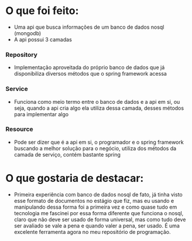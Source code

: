 # O que foi feito:

- Uma api que busca informações de um banco de dados nosql (mongodb)
- A api possui 3 camadas

### Repository
- Implementação aproveitada do próprio banco de dados que já disponibiliza diversos métodos que o spring framework acessa

### Service
- Funciona como meio termo entre o banco de dados e a api em si, ou seja, quando a api cria algo ela utiliza dessa camada, desses métodos para implementar algo

### Resource
- Pode ser dizer que é a api em si, o programador e o spring framework buscando a melhor solução para o negócio, utiliza dos métodos da camada de serviço, contém bastante spring

# O que gostaria de destacar:
- Primeira experiência com banco de dados nosql de fato, já tinha visto esse formato de documentos no estágio que fiz, mas eu usando e manipulando dessa forma foi a primeira vez e como quase tudo em tecnologia me fascinei por essa forma diferente que funciona o nosql, claro que não deve ser usado de forma universal, mas como tudo deve ser avaliado se vale a pena e quando valer a pena, ser usado. É uma excelente ferramenta agora no meu repositório de programação.
